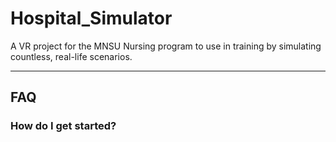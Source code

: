 # Hospital_Simulator
A VR project for the MNSU Nursing program to use in training by simulating countless, real-life scenarios.

<hr>

## FAQ
### How do I get started?
